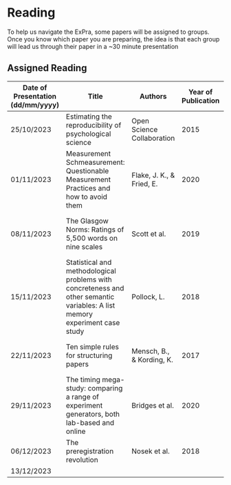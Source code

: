 # Reading

To help us navigate the ExPra, some papers will be assigned to groups. Once you know which paper you are preparing, the idea is that each group will lead us through their paper in a ~30 minute presentation

## Assigned Reading

| Date of Presentation (dd/mm/yyyy) | Title | Authors | Year of Publication | Link |
|-----------------------------------|-------| ------- | ------------------- | ---- |
| 25/10/2023 | Estimating the reproducibility of psychological science | Open Science Collaboration | 2015 | [*Science*, *349*(6251)](https://doi.org/10.1126/science.aac4716) |
| 01/11/2023 | Measurement Schmeasurement: Questionable Measurement Practices and how to avoid them  | Flake, J. K., & Fried, E. | 2020 | [*Advances in Methods and Practices in Psychological Science*, *3*(4), 456-465](https://doi.org/10.1177/2515245920952393) |
| 08/11/2023 | The Glasgow Norms: Ratings of 5,500 words on nine scales | Scott et al. | 2019 | [*Behavior Research Methods*, *51*(3), 1258–1270](https://doi.org/10.3758/s13428-018-1099-3) |
| 15/11/2023 | Statistical and methodological problems with concreteness and other semantic variables: A list memory experiment case study | Pollock, L. | 2018 | [*Behavior Research Methods*, *50*(3), 1198–1216](https://doi.org/10.3758/s13428-017-0938-y) |
| 22/11/2023 | Ten simple rules for structuring papers | Mensch, B., & Kording, K. | 2017 | [*PLOS Computational Biology* *13*(9): e1005619](https://doi.org/10.1371/journal.pcbi.1005619) |
| 29/11/2023 | The timing mega-study: comparing a range of experiment generators, both lab-based and online | Bridges et al. | 2020 | [*PeerJ*, 8:e9414](http://doi.org/10.7717/peerj.9414) |
| 06/12/2023 | The preregistration revolution | Nosek et al. | 2018 | [*PNAS*, *115*(11), 2600-2606](https://doi.org/10.1073/pnas.1708274114) |
| 13/12/2023 | 
